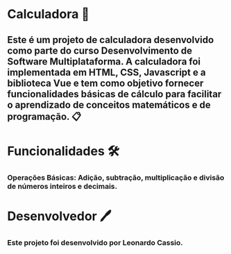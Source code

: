 # Calculadora 🧮

## Este é um projeto de calculadora desenvolvido como parte do curso Desenvolvimento de Software Multiplataforma. A calculadora foi implementada em HTML, CSS, Javascript e a biblioteca Vue e tem como objetivo fornecer funcionalidades básicas de cálculo para facilitar o aprendizado de conceitos matemáticos e de programação. 📋

# Funcionalidades  🛠️
### Operações Básicas: Adição, subtração, multiplicação e divisão de números inteiros e decimais.

# Desenvolvedor 🖊️
### Este projeto foi desenvolvido por Leonardo Cassio.

 
